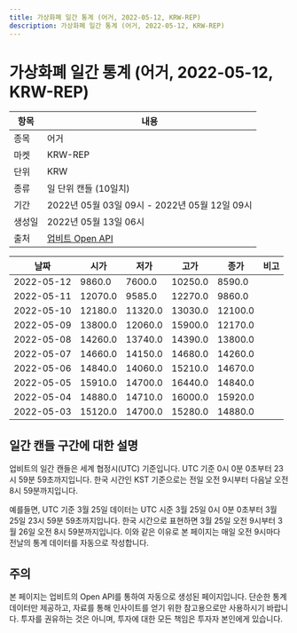 ```yaml
---
title: 가상화폐 일간 통계 (어거, 2022-05-12, KRW-REP)
description: 가상화폐 일간 통계 (어거, 2022-05-12, KRW-REP)
---
```



가상화폐 일간 통계 (어거, 2022-05-12, KRW-REP)
===

|항목|내용|
|--|--|
|종목|어거|
|마켓|KRW-REP|
|단위|KRW|
|종류|일 단위 캔들 (10일치)|
|기간|2022년 05월 03일 09시 - 2022년 05월 12일 09시|
|생성일|2022년 05월 13일 06시|
|출처|[업비트 Open API](https://docs.upbit.com)|


|날짜|시가|저가|고가|종가|비고|
|--|--|--|--|--|--|
|2022-05-12|9860.0|7600.0|10250.0|8590.0|    |
|2022-05-11|12070.0|9585.0|12270.0|9860.0|    |
|2022-05-10|12180.0|11320.0|13030.0|12100.0|    |
|2022-05-09|13800.0|12060.0|15900.0|12170.0|    |
|2022-05-08|14260.0|13740.0|14390.0|13800.0|    |
|2022-05-07|14660.0|14150.0|14680.0|14260.0|    |
|2022-05-06|14840.0|14060.0|15210.0|14670.0|    |
|2022-05-05|15910.0|14700.0|16440.0|14840.0|    |
|2022-05-04|14880.0|14710.0|16000.0|15920.0|    |
|2022-05-03|15120.0|14700.0|15280.0|14880.0|    |


일간 캔들 구간에 대한 설명
---


업비트의 일간 캔들은 세계 협정시(UTC) 기준입니다. 
UTC 기준 0시 0분 0초부터 23시 59분 59초까지입니다. 
한국 시간인 KST 기준으로는 전일 오전 9시부터 다음날 오전 8시 59분까지입니다. 


예를들면, UTC 기준 3월 25일 데이터는 UTC 시준 3월 25일 0시 0분 0초부터 3월 25일 23시 59분 59초까지입니다. 
한국 시간으로 표현하면 3월 25일 오전 9시부터 3월 26일 오전 8시 59분까지입니다. 
이와 같은 이유로 본 페이지는 매일 오전 9시마다 전날의 통계 데이터를 자동으로 작성합니다. 


주의
---


본 페이지는 업비트의 Open API를 통하여 자동으로 생성된 페이지입니다. 
단순한 통계 데이터만 제공하고, 자료를 통해 인사이트를 얻기 위한 참고용으로만 사용하시기 바랍니다. 
투자를 권유하는 것은 아니며, 투자에 대한 모든 책임은 투자자 본인에게 있습니다. 
